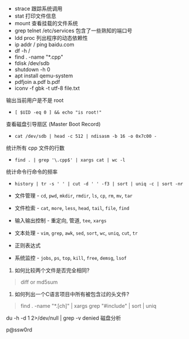 ---
---

- strace 跟踪系统调用
- stat 打印文件信息
- mount 查看挂载的文件系统
- grep telnet /etc/services 包含了一些熟知的端口号
- ldd proc 列出程序的动态依赖性
- ip addr / ping baidu.com
- df -h /
- find . -name "*.cpp"
- fdisk /dev/sdb
- shutdown -h 0
- apt install qemu-system
- pdfjoin a.pdf b.pdf
- iconv -f gbk -t utf-8 file.txt

输出当前用户是不是 root

- `[ $UID -eq 0 ] && echo "is root!"`

查看磁盘引导扇区 (Master Boot Record)

- `cat /dev/sdb | head -c 512 | ndisasm -b 16 -o 0x7c00 -`

统计所有 cpp 文件的行数

- `find . | grep '\.cpp$' | xargs cat | wc -l`

统计命令行命令的频率

- `history | tr -s ' ' | cut -d ' ' -f3 | sort | uniq -c | sort -nr`

- 文件管理 - `cd`, `pwd`, `mkdir`, `rmdir`, `ls`, `cp`, `rm`, `mv`, `tar`
- 文件检索 - `cat`, `more`, `less`, `head`, `tail`, `file`, `find`
- 输入输出控制 - 重定向, 管道, `tee`, `xargs`
- 文本处理 - `vim`, `grep`, `awk`, `sed`, `sort`, `wc`, `uniq`, `cut`, `tr`
- 正则表达式
- 系统监控 - `jobs`, `ps`, `top`, `kill`, `free`, `demsg`, `lsof`

1. 如何比较两个文件是否完全相同?

> diff or md5sum

1. 如何列出一个C语言项目中所有被包含过的头文件?

> find . -name "*.[ch]" | xargs grep "#include" | sort | uniq

du -h -d 1 2>/dev/null | grep -v denied 磁盘分析



































p@ssw0rd